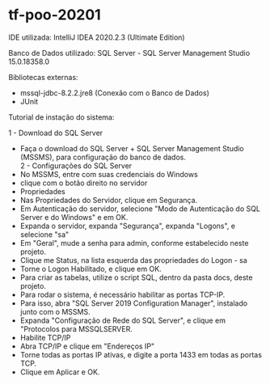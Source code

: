 # tf-poo-20201


IDE utilizada: IntelliJ IDEA 2020.2.3 (Ultimate Edition)

Banco de Dados utilizado: SQL Server - SQL Server Management Studio 15.0.18358.0

Bibliotecas externas: 
* mssql-jdbc-8.2.2.jre8 (Conexão com o Banco de Dados)
* JUnit

Tutorial de instação do sistema:

1 - Download do SQL Server
* Faça o download do SQL Server + SQL Server Management Studio (MSSMS), para configuração do banco de dados.<br>
2 - Configurações do SQL Server
* No MSSMS, entre com suas credenciais do Windows
* clique com o botão direito no servidor
* Propriedades
* Nas Propriedades do Servidor, clique em Segurança.
* Em Autenticação do servidor, selecione "Modo de Autenticação do SQL Server e do Windows" e em OK.
* Expanda o servidor, expanda "Segurança", expanda "Logons", e selecione "sa"
* Em "Geral", mude a senha para admin, conforme estabelecido neste projeto.
* Clique me Status, na lista esquerda das propriedades do Logon - sa
* Torne o Logon Habilitado, e clique em OK.
* Para criar as tabelas, utilize o script SQL, dentro da pasta docs, deste projeto.
* Para rodar o sistema, é necessário habilitar as portas TCP-IP.
* Para isso, abra "SQL Server 2019 Configuration Manager", instalado junto com o MSSMS.
* Expanda "Configuração de Rede do SQL Server", e clique em "Protocolos para MSSQLSERVER.
* Habilite TCP/IP
* Abra TCP/IP e clique em "Endereços IP"
* Torne todas as portas IP ativas, e digite a porta 1433 em todas as portas TCP.
* Clique em Aplicar e OK.

